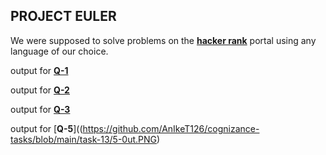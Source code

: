 
## PROJECT EULER

We were supposed to solve problems on the [**hacker rank**](https://www.hackerrank.com/) portal using any language of our choice.

output for [**Q-1**](https://github.com/AnIkeT126/cognizance-tasks/blob/main/task-13/1-out.PNG)

output for [**Q-2**](https://github.com/AnIkeT126/cognizance-tasks/blob/main/task-13/2-out.PNG)

output for [**Q-3**](https://github.com/AnIkeT126/cognizance-tasks/blob/main/task-13/3-0ut.PNG)

output for [**Q-5**]((https://github.com/AnIkeT126/cognizance-tasks/blob/main/task-13/5-0ut.PNG)

